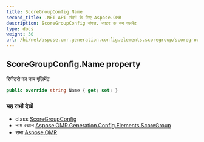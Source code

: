 ```yaml
---
title: ScoreGroupConfig.Name
second_title: .NET API संदर्भ के लिए Aspose.OMR
description: ScoreGroupConfig संपत्त. रपटर क नम एलमेंट
type: docs
weight: 30
url: /hi/net/aspose.omr.generation.config.elements.scoregroup/scoregroupconfig/name/
---
```

## ScoreGroupConfig.Name property

रिपीटरो का नाम एलिमेंट

```csharp
public override string Name { get; set; }
```

### यह सभी देखें

* class [ScoreGroupConfig](../)
* नाम स्थान [Aspose.OMR.Generation.Config.Elements.ScoreGroup](../../scoregroupconfig/)
* सभा [Aspose.OMR](../../../)


